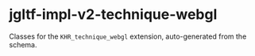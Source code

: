 # jgltf-impl-v2-technique-webgl

Classes for the `KHR_technique_webgl` extension, auto-generated from
the schema.  